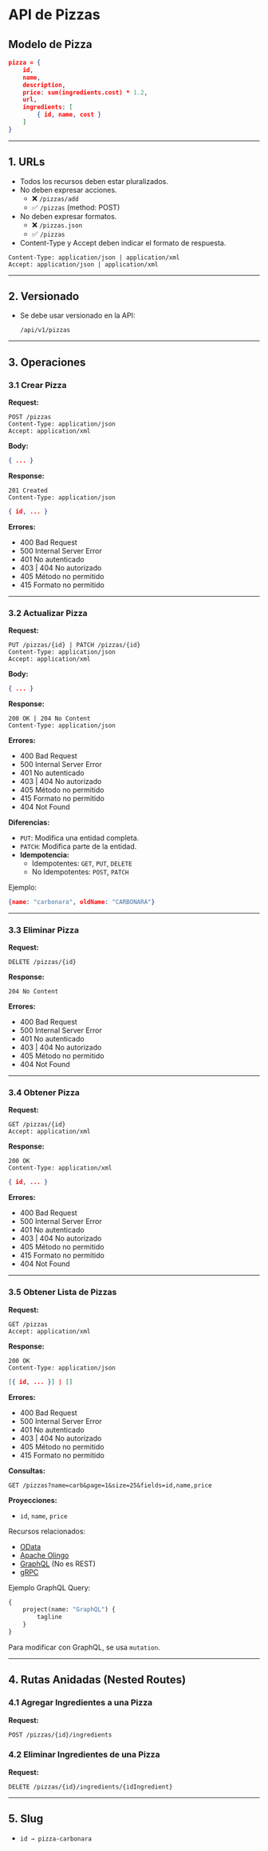 # API de Pizzas

## Modelo de Pizza

```json
pizza = {
    id,
    name,
    description,
    price: sum(ingredients.cost) * 1.2,
    url,
    ingredients: [
        { id, name, cost }
    ]
}
```

---

## 1. URLs

- Todos los recursos deben estar pluralizados.
- No deben expresar acciones.
  - ❌ `/pizzas/add`
  - ✅ `/pizzas` (method: POST)
- No deben expresar formatos.
  - ❌ `/pizzas.json`
  - ✅ `/pizzas`
- Content-Type y Accept deben indicar el formato de respuesta.

```http
Content-Type: application/json | application/xml
Accept: application/json | application/xml
```

---

## 2. Versionado

- Se debe usar versionado en la API:
  ```
  /api/v1/pizzas
  ```

---

## 3. Operaciones

### 3.1 Crear Pizza

**Request:**
```http
POST /pizzas
Content-Type: application/json
Accept: application/xml
```

**Body:**
```json
{ ... }
```

**Response:**
```http
201 Created
Content-Type: application/json
```
```json
{ id, ... }
```

**Errores:**
- 400 Bad Request
- 500 Internal Server Error
- 401 No autenticado
- 403 | 404 No autorizado
- 405 Método no permitido
- 415 Formato no permitido

---

### 3.2 Actualizar Pizza

**Request:**
```http
PUT /pizzas/{id} | PATCH /pizzas/{id}
Content-Type: application/json
Accept: application/xml
```

**Body:**
```json
{ ... }
```

**Response:**
```http
200 OK | 204 No Content
Content-Type: application/json
```

**Errores:**
- 400 Bad Request
- 500 Internal Server Error
- 401 No autenticado
- 403 | 404 No autorizado
- 405 Método no permitido
- 415 Formato no permitido
- 404 Not Found

**Diferencias:**
- `PUT`: Modifica una entidad completa.
- `PATCH`: Modifica parte de la entidad.
- **Idempotencia:**
  - Idempotentes: `GET`, `PUT`, `DELETE`
  - No Idempotentes: `POST`, `PATCH`

Ejemplo:
```json
{name: "carbonara", oldName: "CARBONARA"}
```

---

### 3.3 Eliminar Pizza

**Request:**
```http
DELETE /pizzas/{id}
```

**Response:**
```http
204 No Content
```

**Errores:**
- 400 Bad Request
- 500 Internal Server Error
- 401 No autenticado
- 403 | 404 No autorizado
- 405 Método no permitido
- 404 Not Found

---

### 3.4 Obtener Pizza

**Request:**
```http
GET /pizzas/{id}
Accept: application/xml
```

**Response:**
```http
200 OK
Content-Type: application/xml
```
```json
{ id, ... }
```

**Errores:**
- 400 Bad Request
- 500 Internal Server Error
- 401 No autenticado
- 403 | 404 No autorizado
- 405 Método no permitido
- 415 Formato no permitido
- 404 Not Found

---

### 3.5 Obtener Lista de Pizzas

**Request:**
```http
GET /pizzas
Accept: application/xml
```

**Response:**
```http
200 OK
Content-Type: application/json
```
```json
[{ id, ... }] | []
```

**Errores:**
- 400 Bad Request
- 500 Internal Server Error
- 401 No autenticado
- 403 | 404 No autorizado
- 405 Método no permitido
- 415 Formato no permitido

**Consultas:**
```http
GET /pizzas?name=carb&page=1&size=25&fields=id,name,price
```

**Proyecciones:**
- `id`, `name`, `price`

Recursos relacionados:
- [OData](https://www.odata.org/)
- [Apache Olingo](https://olingo.apache.org/)
- [GraphQL](https://graphql.org/) (No es REST)
- [gRPC](https://grpc.io/)

Ejemplo GraphQL Query:
```graphql
{
    project(name: "GraphQL") {
        tagline
    }
}
```

Para modificar con GraphQL, se usa `mutation`.

---

## 4. Rutas Anidadas (Nested Routes)

### 4.1 Agregar Ingredientes a una Pizza

**Request:**
```http
POST /pizzas/{id}/ingredients
```

### 4.2 Eliminar Ingredientes de una Pizza

**Request:**
```http
DELETE /pizzas/{id}/ingredients/{idIngredient}
```

---

## 5. Slug

- `id → pizza-carbonara`

